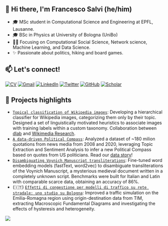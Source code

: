 ## 👋 Hi there, I'm Francesco Salvi (he/him)

* 🎓 MSc student in Computational Science and Engineering at EPFL, Lausanne.
* 🎓 BSc in Physics at University of Bologna (UniBo)
* 👨‍💻 Focusing on Computational Social Science, Network science, Machine Learning, and Data Science.
* ✨ Passionate about politics, hiking and board games.


## 📫 Let's connect!

[![CV](https://img.shields.io/badge/-CV-yellow)](https://github.com/frasalvi/frasalvi/blob/main/CV_Francesco_Salvi.pdf)
[![Gmail](https://img.shields.io/badge/Gmail-D14836?logo=gmail&logoColor=white)](mailto:salvi.fnc@gmail.com)
[![LinkedIn](https://img.shields.io/badge/LinkedIn-%230077B5.svg?logo=linkedin&logoColor=white)](https://www.linkedin.com/in/frasalvi/)
[![Twitter](https://img.shields.io/badge/Twitter-1DA1F2?logo=twitter&logoColor=white)](https://twitter.com/fraslv)
[![GitHub](https://img.shields.io/badge/GitHub-%23121011.svg?logo=github&logoColor=white)](https://www.github.com/frasalvi)
[![Scholar](https://img.shields.io/badge/Scholar-4285F4?style=flat&logo=googlescholar&logoColor=white)](https://scholar.google.com/citations?user=70M6sE8AAAAJ&hl=en&oi=ao)



## 🔨 Projects highlights
* [`Topical classification of Wikipedia images`](https://github.com/epfl-dlab/wiki_image_classification): Developing a hierarchical classifier for Wikipedia images, categorizing them only by their topic. Designed a set of linguistically motivated heuristics to associate images with training labels within a custom taxonomy. Collaboration between [dlab](https://dlab.epfl.ch/) and [Wikimedia Research](https://research.wikimedia.org/).
* [`A data-driven Political Compass`](https://github.com/frasalvi/ada-2021-project-alan): Analyzed a dataset of ~180 milion quotations from news media from 2008 and 2020, leveraging Topic Extraction and Sentiment Analysis to infer a new Political Compass based on quotes from US politicians. Read our [data story](https://the-political-compass.github.io/data-driven-political-compass/)!
* [`Disambiguating Voynich Manuscript transliterations`](https://github.com/frasalvi/ml-project-2-scikit-learn2/): Fine-tuned word embedding models (fastText, word2vec) to disambiguate transliterations of the Voynich Manuscript, a mysterious medieval document written in a completely unknown script. Benchmarks were built for Italian and Latin with comparable scarce data, obtaining an accuracy of 86%.
* (🇮🇹) [`Effetti di congestione per modelli di traffico su rete stradale: uno studio su Bologna`](https://amslaurea.unibo.it/23734/): Improved a traffic simulation on the Emilia-Romagna region using origin-destination data from TIM, extracting Macroscopic Fundamental Diagrams and investigating the effects of hysteresis and heterogeneity.

![](https://hit.yhype.me/github/profile?user_id=74156537)
